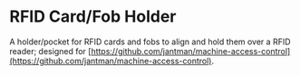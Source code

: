 # RFID Card/Fob Holder

A holder/pocket for RFID cards and fobs to align and hold them over a RFID reader; designed for [https://github.com/jantman/machine-access-control](https://github.com/jantman/machine-access-control).
